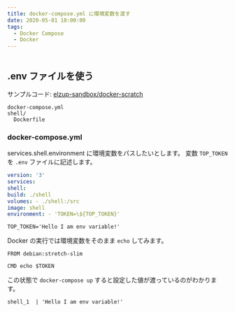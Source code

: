 ```yaml
---
title: docker-compose.yml に環境変数を渡す
date: 2020-05-01 18:00:00
tags:
  - Docker Compose
  - Docker
---
```


```toc

```

## .env ファイルを使う

サンプルコード: [elzup\-sandbox/docker\-scratch](https://github.com/elzup-sandbox/docker-scratch)

```
docker-compose.yml
shell/
  Dockerfile
```

### docker-compose.yml

services.shell.environment に環境変数をパスしたいとします。
変数 `TOP_TOKEN` を `.env` ファイルに記述します。

```yml:title=docker-compose.yml
version: '3'
services:
shell:
build: ./shell
volumes: - ./shell:/src
image: shell
environment: - 'TOKEN=\${TOP_TOKEN}'
```

```.env
TOP_TOKEN='Hello I am env variable!'
```

Docker の実行では環境変数をそのまま `echo` してみます。

```title=Dockerfile
FROM debian:stretch-slim

CMD echo $TOKEN
```

この状態で `docker-compose up` すると設定した値が渡っているのがわかります。

```
shell_1  | 'Hello I am env variable!'
```
